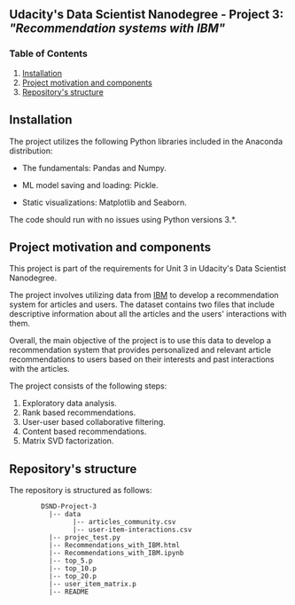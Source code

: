 ## Udacity's Data Scientist Nanodegree - Project 3: *"Recommendation systems with IBM"*

### Table of Contents

1. [Installation](#installation)
2. [Project motivation and components](#motivation_components)
3. [Repository's structure](#structure)

## Installation <a name="installation"></a>

The project utilizes the following Python libraries included in the Anaconda distribution:

- The fundamentals: Pandas and Numpy. 

- ML model saving and loading: Pickle. 

- Static visualizations: Matplotlib and Seaborn. 

The code should run with no issues using Python versions 3.*.

## Project motivation and components <a name="motivation_components"></a>

This project is part of the requirements for Unit 3 in Udacity's Data Scientist Nanodegree. 

The project involves utilizing data from [IBM](https://ibm.com/) to develop a recommendation system for articles and users. The dataset contains two files that include descriptive information about all the articles and the users' interactions with them. 

Overall, the main objective of the project is to use this data to develop a recommendation system that provides personalized and relevant article recommendations to users based on their interests and past interactions with the articles.

The project consists of the following steps:

1. Exploratory data analysis. 
2. Rank based recommendations. 
3. User-user based collaborative filtering. 
4. Content based recommendations. 
5. Matrix SVD factorization. 



## Repository's structure <a name="structure"></a>

The repository is structured as follows:

~~~~~~~
        DSND-Project-3                 
          |-- data
                |-- articles_community.csv     
                |-- user-item-interactions.csv     
          |-- projec_test.py
          |-- Recommendations_with_IBM.html
          |-- Recommendations_with_IBM.ipynb
          |-- top_5.p
          |-- top_10.p
          |-- top_20.p
          |-- user_item_matrix.p
          |-- README
~~~~~~~